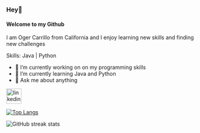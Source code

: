 ### Hey👋
#### Welcome to my Github

I am Oger Carrillo from California and I enjoy learning new skills and finding new challenges

Skills: Java | Python

- 🔭 I’m currently working on on my programming skills 
- 🌱 I’m currently learning Java and Python 
- 💬 Ask me about anything 

[<img src='https://cdn.jsdelivr.net/npm/simple-icons@3.0.1/icons/linkedin.svg' alt='linkedin' height='40'>](https://www.linkedin.com/in/oger-carrillo/)  

[![Top Langs](https://github-readme-stats.vercel.app/api/top-langs/?username=ocalgreen)](https://github.com/anuraghazra/github-readme-stats)

![GitHub streak stats](https://streak-stats.demolab.com/?user=ocalgreen)  

